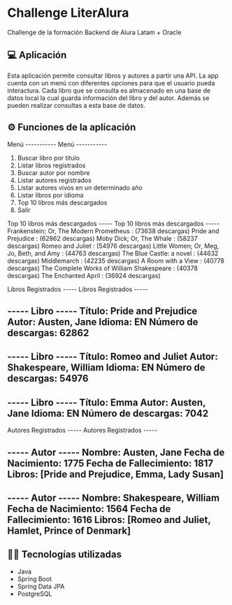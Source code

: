 # Challenge LiterAlura
Challenge de la formación Backend de Alura Latam + Oracle

## 💻 Aplicación
Esta aplicación permite consultar libros y autores a partir una API. La app cuenta con un menú con diferentes opciones para que el usuario pueda interactura. Cada libro que se consulta es almacenado en una base de datos local la cual guarda información del libro y del autor. Además se pueden realizar consultas a esta base de datos. 
## ⚙️ Funciones de la aplicación
Menú
----------- Menú -----------
1. Buscar libro por título
2. Listar libros registrados
3. Buscar autor por nombre
4. Listar autores registrados
5. Listar autores vivos en un determinado año
6. Listar libros por idioma
7. Top 10 libros más descargados
0. Salir

Top 10 libros más descargados
----- Top 10 libros más descargados -----
Frankenstein; Or, The Modern Prometheus : (73638 descargas)
Pride and Prejudice : (62862 descargas)
Moby Dick; Or, The Whale : (58237 descargas)
Romeo and Juliet : (54976 descargas)
Little Women; Or, Meg, Jo, Beth, and Amy : (44763 descargas)
The Blue Castle: a novel : (44632 descargas)
Middlemarch : (42235 descargas)
A Room with a View : (40778 descargas)
The Complete Works of William Shakespeare : (40378 descargas)
The Enchanted April : (36924 descargas)

Libros Registrados
----- Libros Registrados -----

----- Libro -----
Título: Pride and Prejudice
Autor: Austen, Jane
Idioma: EN
Número de descargas: 62862
------------------

----- Libro -----
Título: Romeo and Juliet
Autor: Shakespeare, William
Idioma: EN
Número de descargas: 54976
------------------

----- Libro -----
Título: Emma
Autor: Austen, Jane
Idioma: EN
Número de descargas: 7042
------------------

Autores Registrados
----- Autores Registrados -----

----- Autor -----
Nombre: Austen, Jane
Fecha de Nacimiento: 1775
Fecha de Fallecimiento: 1817
Libros: [Pride and Prejudice, Emma, Lady Susan]
------------------

----- Autor -----
Nombre: Shakespeare, William
Fecha de Nacimiento: 1564
Fecha de Fallecimiento: 1616
Libros: [Romeo and Juliet, Hamlet, Prince of Denmark]
------------------
## 👨‍💻 Tecnologías utilizadas
- Java
- Spring Boot
- Spring Data JPA
- PostgreSQL
